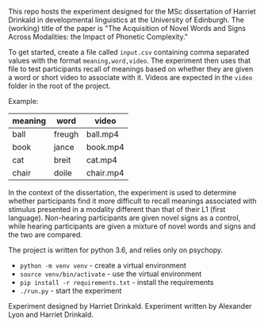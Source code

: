 This repo hosts the experiment designed for the MSc dissertation of
Harriet Drinkald in developmental linguistics at the University of
Edinburgh. The (working) title of the paper is "The Acquisition of Novel
Words and Signs Across Modalities: the Impact of Phonetic Complexity."

To get started, create a file called `input.csv` containing comma
separated values with the format `meaning,word,video`. The
experiment then uses that file to test participants recall of meanings
based on whether they are given a word or short video to associate with
it. Videos are expected in the `video` folder in the root of the project.

Example:

meaning | word   | video
------- | ------ | ---------
ball    | freugh | ball.mp4
book    | jance  | book.mp4
cat     | breit  | cat.mp4
chair   | doile  | chair.mp4

In the context of the dissertation, the experiment is used to determine
whether participants find it more difficult to recall
meanings associated with stimulus presented in a modality different than
that of their L1 (first language). Non-hearing participants are given
novel signs as a control, while hearing participants are given a
mixture of novel words and signs and the two are compared.

The project is written for python 3.6, and relies only on psychopy.

- `python -m venv venv` - create a virtual environment
- `source venv/bin/activate` - use the virtual environment
- `pip install -r requirements.txt` - install the requirements
- `./run.py` - start the experiment

Experiment designed by Harriet Drinkald. Experiment written by Alexander Lyon
and Harriet Drinkald.